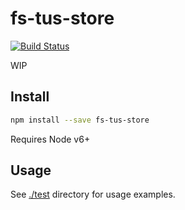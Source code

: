 # fs-tus-store

[![Build Status](https://travis-ci.org/blockai/fs-tus-store.svg?branch=master)](https://travis-ci.org/blockai/fs-tus-store)

WIP

## Install

```bash
npm install --save fs-tus-store
```

Requires Node v6+

## Usage

See [./test](./test) directory for usage examples.